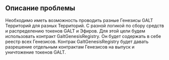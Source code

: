 ## Описание проблемы
Необходимо иметь возможность проводить разные Генезисы GALT Территорий для разных Территорий. С разной логикой по сбору средств и распределению токенов GALT и Эфиров. Для этой цели будем использовать контракт GaltGenesisRegistry. Он будет содержать в себе реестр всех Генезисов.
Контрак GaltGenesisRegistry будет давать разрешение отдельным контрактам Генезисов на выпуск и уничтожение токенов GALT.
